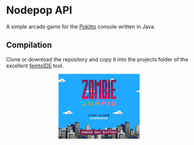 # Nodepop API

A simple arcade game for the [Pokitto](https://pokitto.com/) console written in Java.

## Compilation

Clone or download the repository and copy it into the projects folder of the excellent [femtoIDE](https://github.com/felipemanga/FemtoIDE) tool.

<p align="center">
<img src="https://github.com/manuelsagra/Zombie-Jumpig/blob/master/screenshot.gif?raw=true" alt="Screenshot">
</p>
